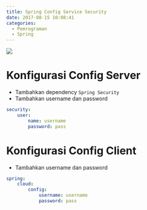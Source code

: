 ```yaml
---
title: Spring Config Service Security
date: 2017-08-15 10:08:41
categories:
  - Pemrograman
  - Spring
---
```


![](https://stocklogos-pd.s3.amazonaws.com/styles/logo-medium-alt/logos/image/1398937767-b70129ba6592929d32c0337c3eea2880.png?itok=NBZRaOhz)

# Konfigurasi Config Server
- Tambahkan dependency `Spring Security`
- Tambahkan username dan password
```yml
security:
    user:
        name: username
        password: pass
```

# Konfigurasi Config Client
- Tambahkan username dan password
```yml
spring:
    cloud:
        config: 
            username: username
            password: pass
```